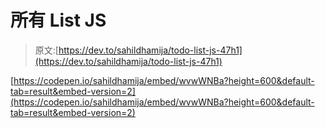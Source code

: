 # 所有 List JS

> 原文:[https://dev.to/sahildhamija/todo-list-js-47h1](https://dev.to/sahildhamija/todo-list-js-47h1)

[https://codepen.io/sahildhamija/embed/wvwWNBa?height=600&default-tab=result&embed-version=2](https://codepen.io/sahildhamija/embed/wvwWNBa?height=600&default-tab=result&embed-version=2)